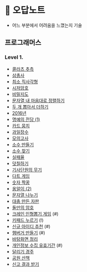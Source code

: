 # 💌 오답노트
- 어느 부분에서 어려움을 느꼈는지 기술
## 프로그래머스
### Level 1.
- [콜라츠 추측](https://school.programmers.co.kr/learn/courses/30/lessons/12943)
- [삼총사](https://school.programmers.co.kr/learn/courses/30/lessons/131705)
- [최소 직사각형](https://school.programmers.co.kr/learn/courses/30/lessons/86491)
- [시저암호](https://school.programmers.co.kr/learn/courses/30/lessons/86491)
- [비밀지도](https://school.programmers.co.kr/learn/courses/30/lessons/17681)
- [문자열 내 마음대로 정렬하기](https://school.programmers.co.kr/learn/courses/30/lessons/12915)
- [두 개 뽑아서 더하기](https://school.programmers.co.kr/learn/courses/30/lessons/68644)
- [2016년](https://school.programmers.co.kr/learn/courses/30/lessons/12901)
- [명예의 전당 (1)](https://school.programmers.co.kr/learn/courses/30/lessons/138477)
- [카드 뭉치](https://school.programmers.co.kr/learn/courses/30/lessons/159994)
- [과일장수](https://school.programmers.co.kr/learn/courses/30/lessons/135808)
- [모의고사](https://school.programmers.co.kr/learn/courses/30/lessons/42840)
- [소수 만들기](https://school.programmers.co.kr/learn/courses/30/lessons/12977)
- [소수 찾기](https://school.programmers.co.kr/learn/courses/30/lessons/12921)
- [실패율](https://school.programmers.co.kr/learn/courses/30/lessons/42889)
- [덧칠하기](https://school.programmers.co.kr/learn/courses/30/lessons/161989)
- [기사단원의 무기](https://school.programmers.co.kr/learn/courses/30/lessons/136798)
- [다트 게임](https://school.programmers.co.kr/learn/courses/30/lessons/17682)
- [숫자 짝꿍](https://school.programmers.co.kr/learn/courses/30/lessons/131128)
- [옹알이 (2)](https://school.programmers.co.kr/learn/courses/30/lessons/133499)
- [문자열 나누기](https://school.programmers.co.kr/learn/courses/30/lessons/140108)
- [대충 만든 자판](https://school.programmers.co.kr/learn/courses/30/lessons/160586)
- [둘만의 암호](https://school.programmers.co.kr/learn/courses/30/lessons/155652)
- [크레인 인형뽑기 게임](https://school.programmers.co.kr/learn/courses/30/lessons/64061) (#)
- [키패드 누르기](https://school.programmers.co.kr/learn/courses/30/lessons/67256) (!)
- [신규 아이디 추천](https://school.programmers.co.kr/learn/courses/30/lessons/72410) (#)
- [햄버거 만들기](https://school.programmers.co.kr/learn/courses/30/lessons/133502) (#)
- [바탕화면 정리](https://school.programmers.co.kr/learn/courses/30/lessons/161990)
- [개인정보 수집 유효기간](https://school.programmers.co.kr/learn/courses/30/lessons/150370) (#)
- [달리기 경주](https://school.programmers.co.kr/learn/courses/30/lessons/178871)
- [공원 산책](https://school.programmers.co.kr/learn/courses/30/lessons/172928)
- [신고 결과 받기](https://school.programmers.co.kr/learn/courses/30/lessons/92334)
